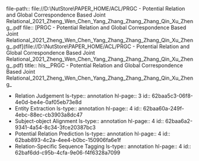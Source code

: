 file-path:: file://D:\NutStore\PAPER_HOME/ACL/PRGC - Potential Relation and Global Correspondence Based Joint Relational_2021_Zheng_Wen_Chen_Yang_Zhang_Zhang_Zhang_Qin_Xu_Zheng_.pdf
file:: [PRGC - Potential Relation and Global Correspondence Based Joint Relational_2021_Zheng_Wen_Chen_Yang_Zhang_Zhang_Zhang_Qin_Xu_Zheng_.pdf](file://D:\NutStore\PAPER_HOME/ACL/PRGC - Potential Relation and Global Correspondence Based Joint Relational_2021_Zheng_Wen_Chen_Yang_Zhang_Zhang_Zhang_Qin_Xu_Zheng_.pdf)
title:: hls__PRGC - Potential Relation and Global Correspondence Based Joint Relational_2021_Zheng_Wen_Chen_Yang_Zhang_Zhang_Zhang_Qin_Xu_Zheng_

- Relation Judgement
  ls-type:: annotation
  hl-page:: 3
  id:: 62baa5c3-06f8-4e0d-be4e-0af05eb73e8d
- Entity Extraction
  ls-type:: annotation
  hl-page:: 4
  id:: 62baa60a-249f-4ebc-88ec-cb3903a8dc47
- Subject-object  Alignment
  ls-type:: annotation
  hl-page:: 4
  id:: 62baa6a2-9341-4a54-8c34-3fce20387bc3
- Potential Relation Prediction
  ls-type:: annotation
  hl-page:: 4
  id:: 62bab893-4c2a-4ee4-b0bc-150906fa6e1f
- Relation-Specific Sequence Tagging
  ls-type:: annotation
  hl-page:: 4
  id:: 62baf6dd-c95b-4cfa-9e06-f4f6328a7099